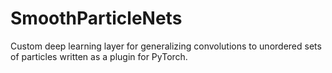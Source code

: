 # SmoothParticleNets
Custom deep learning layer for generalizing convolutions to unordered sets of particles written as a plugin for PyTorch.
